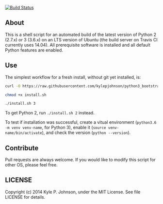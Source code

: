 [![Build Status](http://img.shields.io/travis/kylepjohnson/python_bootstrap.svg?style=flat)](https://travis-ci.org/kylepjohnson/python_bootstrap)

About
-----
This is a shell script for an automated build of the latest version of Python 2 (2.7.x) or 3 (3.6.x) on an LTS version of Ubuntu (the build server on Travis CI currently uses 14.04). All prerequisite software is installed and all default Python features are enabled.

Use
---
The simplest workflow for a fresh install, without git yet installed, is:

``` bash
curl -O https://raw.githubusercontent.com/kylepjohnson/python3_bootstrap/master/install.sh

chmod +x install.sh

./install.sh 3
```

To get Python 2, run `./install.sh 2` instead.

To test if installation was successful, create a vitual environment (`python3.6 -m venv venv-name`, for Python 3), enable it (`source venv-name/bin/activate`), and check the version (`python --version`).

Contribute
----------
Pull requests are always welcome. If you would like to modify this script for other OS, please feel free. 

LICENSE
-------
Copyright (c) 2014 Kyle P. Johnson, under the MIT License. See file LICENSE for details.
